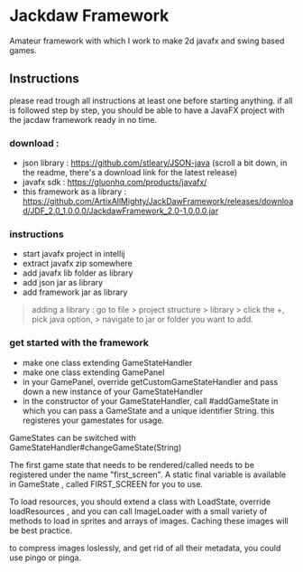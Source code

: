 # Jackdaw Framework

Amateur framework with which I work to make 2d javafx and swing based games.

## Instructions

please read trough all instructions at least one before starting anything.
if all is followed step by step, you should be able to have a JavaFX project with the jacdaw framework ready in no time.

### download : 
 - json library : https://github.com/stleary/JSON-java (scroll a bit down, in the readme, there's a download link for the latest release)
 - javafx sdk : https://gluonhq.com/products/javafx/
 - this framework as a library : https://github.com/ArtixAllMighty/JackDawFramework/releases/download/JDF_2.0_1.0.0.0/JackdawFramework_2.0-1.0.0.0.jar
 
### instructions
  - start javafx project in intellij
  - extract javafx zip somewhere
  - add javafx lib folder as library
  - add json jar as library
  - add framework jar as library
> adding a library : go to file > project structure > library > click the +, pick java option, > navigate to jar or folder you want to add.

### get started with the framework
  - make one class extending GameStateHandler
  - make one class extending GamePanel
  - in your GamePanel, override getCustomGameStateHandler and pass down a new instance of your GameStateHandler
  - in the constructor of your GameStateHandler, call #addGameState in which you can pass a GameState and a unique identifier String.
        this registeres your gamestates for usage.


GameStates can be switched with GameStateHandler#changeGameState(String)

The first game state that needs to be rendered/called needs to be registered under the name "first_screen".
A static final variable is available in GameState , called FIRST_SCREEN for you to use.

To load resources, you should extend a class with LoadState, override loadResources , and you can call ImageLoader with a small variety of methods to load in sprites and arrays of images.
Caching these images will be best practice.

to compress images loslessly, and get rid of all their metadata, you could use pingo or pinga.

